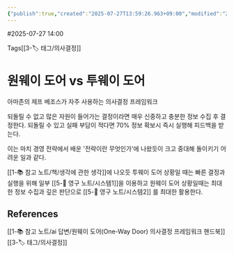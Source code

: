 ```yaml
---
{"publish":true,"created":"2025-07-27T13:59:26.963+09:00","modified":"2025-08-06T21:03:23.244+09:00","cssclasses":""}
---
```


#2025-07-27 14:00

Tags[[3-🏷️ 태그/의사결정]]

# 원웨이 도어 vs 투웨이 도어
아마존의 제프 베조스가 자주 사용하는 의사결정 프레임워크

되돌릴 수 없고 많은 자원이 들어가는 결정이라면 매우 신중하고 충분한 정보 수집 후 결정한다.
되돌릴 수 있고 실패 부담이 적다면 70% 정보 확보시 즉시 실행해 피드백을 받는다.

이는 마치 경영 전략에서 배운 '전략이란 무엇인가'에 나왔듯이 크고 중대해 돌이키기 어려운 일과 같다.

[[1-📚 참고 노트/책/생각에 관한 생각]]에 나오듯 투웨이 도어 상황일 때는 빠른 결정과 실행을 위해  일부 [[5-💎 영구 노트/시스템1]]을 이용하고
원웨이 도어 상황일때는 최대한 정보 수집과 깊은 판단으로 [[5-💎 영구 노트/시스템2]] 를 최대한 활용한다.

## References
[[1-📚 참고 노트/ai 답변/원웨이 도어(One-Way Door) 의사결정 프레임워크 핸드북]]
 [[3-🏷️ 태그/의사결정]]